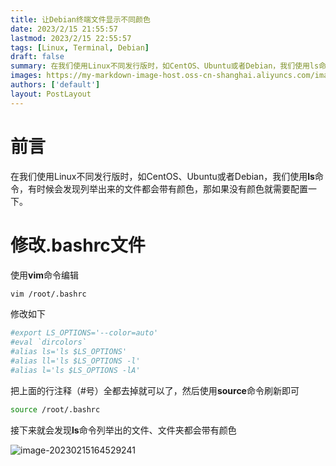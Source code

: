 ```yaml
---
title: 让Debian终端文件显示不同颜色
date: 2023/2/15 21:55:57
lastmod: 2023/2/15 22:55:57
tags: [Linux, Terminal, Debian]
draft: false
summary: 在我们使用Linux不同发行版时，如CentOS、Ubuntu或者Debian，我们使用ls命令，有时候会发现列举出来的文件都会带有颜色，那如果没有颜色就需要配置一下。
images: https://my-markdown-image-host.oss-cn-shanghai.aliyuncs.com/image-20230215164529241.png?
authors: ['default']
layout: PostLayout
---
```


# 前言

  在我们使用Linux不同发行版时，如CentOS、Ubuntu或者Debian，我们使用**ls**命令，有时候会发现列举出来的文件都会带有颜色，那如果没有颜色就需要配置一下。

# 修改.bashrc文件

使用**vim**命令编辑

```bash
vim /root/.bashrc
```

修改如下

```bash
#export LS_OPTIONS='--color=auto'
#eval `dircolors`
#alias ls='ls $LS_OPTIONS'
#alias ll='ls $LS_OPTIONS -l'
#alias l='ls $LS_OPTIONS -lA'
```

把上面的行注释（#号）全都去掉就可以了，然后使用**source**命令刷新即可

```bash
source /root/.bashrc
```

接下来就会发现**ls**命令列举出的文件、文件夹都会带有颜色

![image-20230215164529241](https://my-markdown-image-host.oss-cn-shanghai.aliyuncs.com/image-20230215164529241.png)

